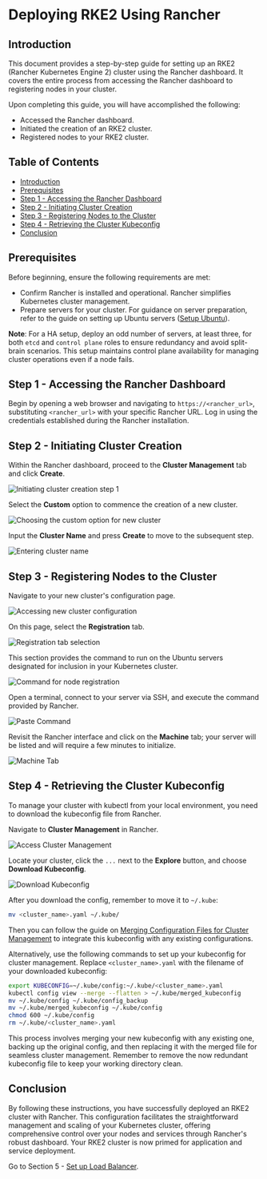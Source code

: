 # Deploying RKE2 Using Rancher

## Introduction

This document provides a step-by-step guide for setting up an RKE2 (Rancher Kubernetes Engine 2) cluster using the Rancher dashboard. It covers the entire process from accessing the Rancher dashboard to registering nodes in your cluster.

Upon completing this guide, you will have accomplished the following:

- Accessed the Rancher dashboard.
- Initiated the creation of an RKE2 cluster.
- Registered nodes to your RKE2 cluster.

## Table of Contents

- [Introduction](#introduction)
- [Prerequisites](#prerequisites)
- [Step 1 - Accessing the Rancher Dashboard](#step-1---accessing-the-rancher-dashboard)
- [Step 2 - Initiating Cluster Creation](#step-2---initiating-cluster-creation)
- [Step 3 - Registering Nodes to the Cluster](#step-3---registering-nodes-to-the-cluster)
- [Step 4 - Retrieving the Cluster Kubeconfig](#step-4---retrieving-the-cluster-kubeconfig)
- [Conclusion](#conclusion)

## Prerequisites

Before beginning, ensure the following requirements are met:

- Confirm Rancher is installed and operational. Rancher simplifies Kubernetes cluster management.
- Prepare servers for your cluster. For guidance on server preparation, refer to the guide on setting up Ubuntu servers ([Setup Ubuntu](../01-setup-ubuntu/README.md)).

**Note**: For a HA setup, deploy an odd number of servers, at least three, for both `etcd` and `control plane` roles to ensure redundancy and avoid split-brain scenarios. This setup maintains control plane availability for managing cluster operations even if a node fails.

## Step 1 - Accessing the Rancher Dashboard

Begin by opening a web browser and navigating to `https://<rancher_url>`, substituting `<rancher_url>` with your specific Rancher URL. Log in using the credentials established during the Rancher installation.

## Step 2 - Initiating Cluster Creation

Within the Rancher dashboard, proceed to the **Cluster Management** tab and click **Create**.

![Initiating cluster creation step 1](./assets/images/initiating_cluster_creation_1.png)

Select the **Custom** option to commence the creation of a new cluster.

![Choosing the custom option for new cluster](./assets/images/initiating_cluster_creation_2.png)

Input the **Cluster Name** and press **Create** to move to the subsequent step.

![Entering cluster name](./assets/images/initiating_cluster_creation_3.png)

## Step 3 - Registering Nodes to the Cluster

Navigate to your new cluster's configuration page.

![Accessing new cluster configuration](./assets/images/registering_nodes_1.png)

On this page, select the **Registration** tab.

![Registration tab selection](./assets/images/registering_nodes_2.png)

This section provides the command to run on the Ubuntu servers designated for inclusion in your Kubernetes cluster.

![Command for node registration](./assets/images/registering_nodes_3.png)

Open a terminal, connect to your server via SSH, and execute the command provided by Rancher.

![Paste Command](./assets/images/registering_nodes_4.png)

Revisit the Rancher interface and click on the **Machine** tab; your server will be listed and will require a few minutes to initialize.

![Machine Tab](./assets/images/registering_nodes_5.png)

## Step 4 - Retrieving the Cluster Kubeconfig

To manage your cluster with kubectl from your local environment, you need to download the kubeconfig file from Rancher.

Navigate to **Cluster Management** in Rancher.

![Access Cluster Management](./assets/images/downloading_the_cluster_kubeconfig_file_1.png)

Locate your cluster, click the `...` next to the **Explore** button, and choose **Download Kubeconfig**.

![Download Kubeconfig](./assets/images/downloading_the_cluster_kubeconfig_file_2.png)

After you download the config, remember to move it to `~/.kube`:

```bash
mv <cluster_name>.yaml ~/.kube/
```

Then you can follow the guide on [Merging Configuration Files for Cluster Management](../02-setup-k3s/README.md#step-5---merging-configuration-files-for-cluster-management) to integrate this kubeconfig with any existing configurations.

Alternatively, use the following commands to set up your kubeconfig for cluster management. Replace `<cluster_name>.yaml` with the filename of your downloaded kubeconfig:

```bash
export KUBECONFIG=~/.kube/config:~/.kube/<cluster_name>.yaml
kubectl config view --merge --flatten > ~/.kube/merged_kubeconfig
mv ~/.kube/config ~/.kube/config_backup
mv ~/.kube/merged_kubeconfig ~/.kube/config
chmod 600 ~/.kube/config
rm ~/.kube/<cluster_name>.yaml
```

This process involves merging your new kubeconfig with any existing one, backing up the original config, and then replacing it with the merged file for seamless cluster management. Remember to remove the now redundant kubeconfig file to keep your working directory clean.

## Conclusion

By following these instructions, you have successfully deployed an RKE2 cluster with Rancher. This configuration facilitates the straightforward management and scaling of your Kubernetes cluster, offering comprehensive control over your nodes and services through Rancher's robust dashboard. Your RKE2 cluster is now primed for application and service deployment.

Go to Section 5 - [Set up Load Balancer](../05-setup-lb/README.md).
